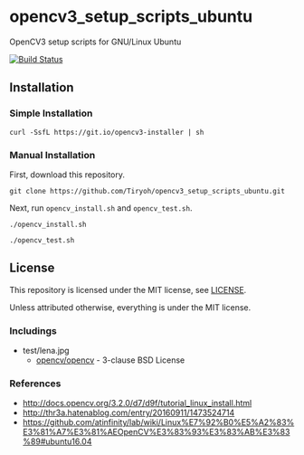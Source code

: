 # opencv3_setup_scripts_ubuntu
OpenCV3 setup scripts for GNU/Linux Ubuntu

[![Build Status](https://travis-ci.org/Tiryoh/opencv3_setup_scripts_ubuntu.svg?branch=master)](https://travis-ci.org/Tiryoh/opencv3_setup_scripts_ubuntu)

## Installation

### Simple Installation

```
curl -SsfL https://git.io/opencv3-installer | sh
```

### Manual Installation

First, download this repository.

```
git clone https://github.com/Tiryoh/opencv3_setup_scripts_ubuntu.git
```

Next, run `opencv_install.sh` and `opencv_test.sh`.

```
./opencv_install.sh
```

```
./opencv_test.sh
```

## License

This repository is licensed under the MIT license, see [LICENSE]( ./LICENSE  ).

Unless attributed otherwise, everything is under the MIT license.

### Includings

* test/lena.jpg
  * [opencv/opencv](https://github.com/opencv/opencv) - 3-clause BSD License

### References
* http://docs.opencv.org/3.2.0/d7/d9f/tutorial_linux_install.html
* http://thr3a.hatenablog.com/entry/20160911/1473524714
* https://github.com/atinfinity/lab/wiki/Linux%E7%92%B0%E5%A2%83%E3%81%A7%E3%81%AEOpenCV%E3%83%93%E3%83%AB%E3%83%89#ubuntu16.04
